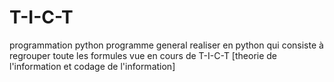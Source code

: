 # T-I-C-T
programmation python
programme general realiser en python qui consiste à regrouper toute les formules vue en cours de T-I-C-T [theorie de l'information et codage de l'information]
